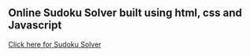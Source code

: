 <H2>Online Sudoku Solver built using html, css and Javascript</H2>
<a href="https://jingjieong.github.io/Projects/main.html">Click here for Sudoku Solver</a>

